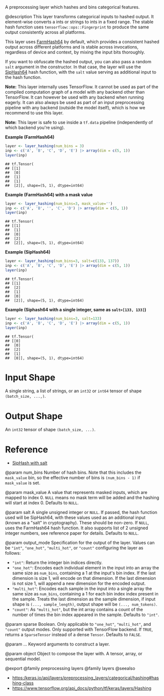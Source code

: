 A preprocessing layer which hashes and bins categorical features.

@description
This layer transforms categorical inputs to hashed output. It element-wise
converts a ints or strings to ints in a fixed range. The stable hash
function uses `tensorflow::ops::Fingerprint` to produce the same output
consistently across all platforms.

This layer uses [FarmHash64](https://github.com/google/farmhash) by default,
which provides a consistent hashed output across different platforms and is
stable across invocations, regardless of device and context, by mixing the
input bits thoroughly.

If you want to obfuscate the hashed output, you can also pass a random
`salt` argument in the constructor. In that case, the layer will use the
[SipHash64](https://github.com/google/highwayhash) hash function, with
the `salt` value serving as additional input to the hash function.

**Note:** This layer internally uses TensorFlow. It cannot
be used as part of the compiled computation graph of a model with
any backend other than TensorFlow.
It can however be used with any backend when running eagerly.
It can also always be used as part of an input preprocessing pipeline
with any backend (outside the model itself), which is how we recommend
to use this layer.

**Note:** This layer is safe to use inside a `tf.data` pipeline
(independently of which backend you're using).

**Example (FarmHash64)**


```r
layer <- layer_hashing(num_bins = 3)
inp <- c('A', 'B', 'C', 'D', 'E') |> array(dim = c(5, 1))
layer(inp)
```

```
## tf.Tensor(
## [[1]
##  [0]
##  [1]
##  [1]
##  [2]], shape=(5, 1), dtype=int64)
```

**Example (FarmHash64) with a mask value**


```r
layer <- layer_hashing(num_bins=3, mask_value='')
inp <- c('A', 'B', '', 'C', 'D') |> array(dim = c(5, 1))
layer(inp)
```

```
## tf.Tensor(
## [[1]
##  [1]
##  [0]
##  [2]
##  [2]], shape=(5, 1), dtype=int64)
```

**Example (SipHash64)**


```r
layer <- layer_hashing(num_bins=3, salt=c(133, 137))
inp <- c('A', 'B', 'C', 'D', 'E') |> array(dim = c(5, 1))
layer(inp)
```

```
## tf.Tensor(
## [[1]
##  [2]
##  [1]
##  [0]
##  [2]], shape=(5, 1), dtype=int64)
```

**Example (Siphash64 with a single integer, same as `salt=[133, 133]`)**


```r
layer <- layer_hashing(num_bins=3, salt=133)
inp <- c('A', 'B', 'C', 'D', 'E') |> array(dim = c(5, 1))
layer(inp)
```

```
## tf.Tensor(
## [[0]
##  [0]
##  [2]
##  [1]
##  [0]], shape=(5, 1), dtype=int64)
```

# Input Shape
A single string, a list of strings, or an `int32` or `int64` tensor
of shape `(batch_size, ...,)`.

# Output Shape
An `int32` tensor of shape `(batch_size, ...)`.

# Reference
- [SipHash with salt](https://www.131002.net/siphash/siphash.pdf)

@param num_bins
Number of hash bins. Note that this includes the `mask_value`
bin, so the effective number of bins is `(num_bins - 1)`
if `mask_value` is set.

@param mask_value
A value that represents masked inputs, which are mapped to
index 0. `NULL` means no mask term will be added and the
hashing will start at index 0. Defaults to `NULL`.

@param salt
A single unsigned integer or `NULL`.
If passed, the hash function used will be SipHash64,
with these values used as an additional input
(known as a "salt" in cryptography).
These should be non-zero. If `NULL`, uses the FarmHash64 hash
function. It also supports list of 2 unsigned
integer numbers, see reference paper for details.
Defaults to `NULL`.

@param output_mode
Specification for the output of the layer. Values can be
`"int"`, `"one_hot"`, `"multi_hot"`, or
`"count"` configuring the layer as follows:
- `"int"`: Return the integer bin indices directly.
- `"one_hot"`: Encodes each individual element in the input into an
    array the same size as `num_bins`, containing a 1
    at the input's bin index. If the last dimension is size 1,
    will encode on that dimension.
    If the last dimension is not size 1, will append a new
    dimension for the encoded output.
- `"multi_hot"`: Encodes each sample in the input into a
    single array the same size as `num_bins`,
    containing a 1 for each bin index
    index present in the sample. Treats the last dimension
    as the sample dimension, if input shape is
    `(..., sample_length)`, output shape will be
    `(..., num_tokens)`.
- `"count"`: As `"multi_hot"`, but the int array contains a count of
    the number of times the bin index appeared in the sample.
Defaults to `"int"`.

@param sparse
Boolean. Only applicable to `"one_hot"`, `"multi_hot"`,
and `"count"` output modes. Only supported with TensorFlow
backend. If `TRUE`, returns a `SparseTensor` instead of
a dense `Tensor`. Defaults to `FALSE`.

@param ...
Keyword arguments to construct a layer.

@param object
Object to compose the layer with. A tensor, array, or sequential model.

@export
@family preprocessing layers
@family layers
@seealso
+ <https:/keras.io/api/layers/preprocessing_layers/categorical/hashing#hashing-class>
+ <https://www.tensorflow.org/api_docs/python/tf/keras/layers/Hashing>

